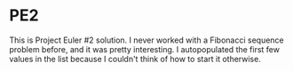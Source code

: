 # PE2

This is Project Euler #2 solution. I never worked with a Fibonacci sequence problem before, and it was pretty interesting. I autopopulated the first few values in the list because I couldn't think of how to start it otherwise. 
